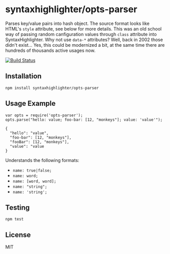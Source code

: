 # syntaxhighlighter/opts-parser

Parses key/value pairs into hash object. The source format looks like HTML's `style` attribute, see below for more details. This was an old school way of passing random canfiguration values through `class` attribute into SyntaxHighlighter. Why not use `data-*` attributes? Well, back in 2002 those didn't exist... Yes, this could be modernized a bit, at the same time there are hundreds of thousands active usages now. 

[![Build Status](https://travis-ci.org/alexgorbatchev/opts-parser.svg)](https://travis-ci.org/alexgorbatchev/opts-parser)

## Installation

    npm install syntaxhighlighter/opts-parser

## Usage Example

    var opts = require('opts-parser');
    opts.parse("hello: value; foo-bar: [12, "monkeys"]; value: 'value'");

    {
      "hello": "value",
      "foo-bar": [12, "monkeys"],
      "fooBar": [12, "monkeys"],
      "value": "value
    }

Understands the following formats:

- `name: true|false;`
- `name: word;`
- `name: [word, word];`
- `name: "string";`
- `name: 'string';`

## Testing

    npm test

## License

MIT
